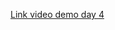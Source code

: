 [Link video demo day 4](https://www.youtube.com/watch?v=1NYNh-KqqeQ&list=PLSpCQre3PzmVdugqY_dFdY7fvU0l-KM71&index=3)
